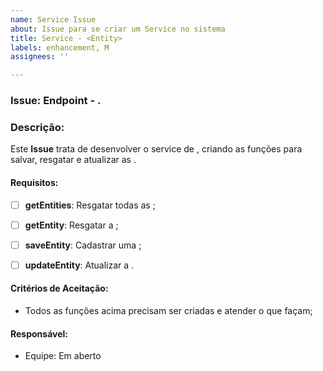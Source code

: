 ```yaml
---
name: Service Issue
about: Issue para se criar um Service no sistema
title: Service - <Entity>
labels: enhancement, M
assignees: ''

---
```


### **Issue:** Endpoint - <Entidade>.

### **Descrição:**
Este **Issue** trata de desenvolver o service de <Entity>, criando as funções para salvar, resgatar e atualizar as <Entidades>.

#### **Requisitos:**

- [ ] **getEntities**: Resgatar todas as <Entidades>;
- [ ] **getEntity**: Resgatar a <Entidade>;
- [ ] **saveEntity**: Cadastrar uma <Entidade>;
- [ ] **updateEntity**: Atualizar a <Entidade>.


#### **Critérios de Aceitação:**
- Todos as funções acima precisam ser criadas e atender o que façam;

#### **Responsável:**
- Equipe: Em aberto
